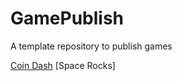 # GamePublish
A template repository to publish games

[Coin Dash](https://github.com/WCU-CS-CooperLab/demo-games-michaelxmyers/tree/main/main_scene)
[Space Rocks]
